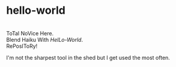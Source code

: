 # hello-world

<br/>ToTal NoVice Here.
<br/>Blend Haiku With <em>HelLo-World</em>. 
<br/>RePosIToRy!
<p>
I'm not the sharpest tool in the shed but I get used the most often.
